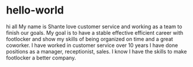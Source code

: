 # hello-world
hi all
My name is Shante love customer service and working as a team to finish our goals. My goal is to have a stable effective efficient career with footlocker and show my skills of being organized on time and a great coworker. I have worked in customer service over 10 years I have done positions as a manager, receptionist, sales. I know I have the skills to make footlocker a better company.
